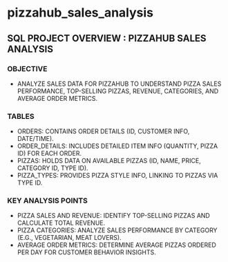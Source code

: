 # pizzahub_sales_analysis



 <h2>SQL PROJECT OVERVIEW : PIZZAHUB SALES ANALYSIS</h2>  <h3>OBJECTIVE</h3>

- ANALYZE SALES DATA FOR PIZZAHUB TO UNDERSTAND PIZZA SALES PERFORMANCE, TOP-SELLING PIZZAS,
REVENUE, CATEGORIES, AND AVERAGE ORDER METRICS.

<h3>TABLES</h3>

- ORDERS: CONTAINS ORDER DETAILS (ID, CUSTOMER INFO, DATE/TIME).
- ORDER_DETAILS: INCLUDES DETAILED ITEM INFO (QUANTITY, PIZZA ID) FOR EACH ORDER.
- PIZZAS: HOLDS DATA ON AVAILABLE PIZZAS (ID, NAME, PRICE, CATEGORY ID, TYPE ID).
- PIZZA_TYPES: PROVIDES PIZZA STYLE INFO, LINKING TO PIZZAS VIA TYPE ID.
  
<h3>KEY ANALYSIS POINTS</h3>

- PIZZA SALES AND REVENUE: IDENTIFY TOP-SELLING PIZZAS AND CALCULATE TOTAL REVENUE.
- PIZZA CATEGORIES: ANALYZE SALES PERFORMANCE BY CATEGORY (E.G., VEGETARIAN, MEAT LOVERS).
- AVERAGE ORDER METRICS: DETERMINE AVERAGE PIZZAS ORDERED PER DAY FOR CUSTOMER BEHAVIOR INSIGHTS.
